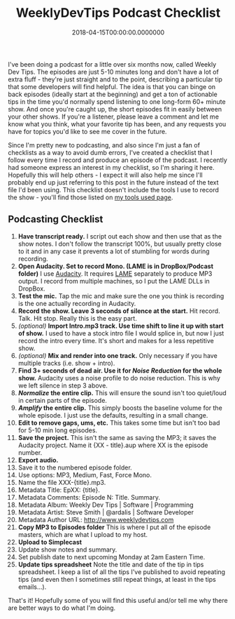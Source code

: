 ﻿---
title: WeeklyDevTips Podcast Checklist
date: "2018-04-15T00:00:00.0000000"
featuredImage: /img/WeeklyDevTips_600x591-600x360.png
---

I've been doing a podcast for a little over six months now, called Weekly Dev Tips. The episodes are just 5-10 minutes long and don't have a lot of extra fluff - they're just straight and to the point, describing a particular tip that some developers will find helpful. The idea is that you can binge on back episodes (ideally start at the beginning) and get a ton of actionable tips in the time you'd normally spend listening to one long-form 60+ minute show. And once you're caught up, the short episodes fit in easily between your other shows. If you're a listener, please leave a comment and let me know what you think, what your favorite tip has been, and any requests you have for topics you'd like to see me cover in the future.

Since I'm pretty new to podcasting, and also since I'm just a fan of checklists as a way to avoid dumb errors, I've created a checklist that I follow every time I record and produce an episode of the podcast. I recently had someone express an interest in my checklist, so I'm sharing it here. Hopefully this will help others - I expect it will also help me since I'll probably end up just referring to this post in the future instead of the text file I'd been using. This checklist doesn't include the tools I use to record the show - you'll find those listed on [my tools used page](https://ardalis.com/tools-used).

## Podcasting Checklist

1. **Have transcript ready.** I script out each show and then use that as the show notes. I don't follow the transcript 100%, but usually pretty close to it and in any case it prevents a lot of stumbling for words during recording.
2. **Open Audacity. Set to record Mono. (LAME is in DropBox/Podcast folder)** I use [Audacity](https://www.audacityteam.org/download/). It requires [LAME](https://manual.audacityteam.org/man/faq_installing_the_lame_mp3_encoder.html) separately to produce MP3 output. I record from multiple machines, so I put the LAME DLLs in DropBox.
3. **Test the mic.** Tap the mic and make sure the one you think is recording is the one actually recording in Audacity.
4. **Record the show. Leave 3 seconds of silence at the start.** Hit record. Talk. Hit stop. Really this is the easy part.
5. _(optional)_ **Import Intro.mp3 track. Use time shift to line it up with start of show.** I used to have a stock intro file I would splice in, but now I just record the intro every time. It's short and makes for a less repetitive show.
6. _(optional)_ **Mix and render into one track.** Only necessary if you have multiple tracks (i.e. show + intro).
7. **Find 3+ seconds of dead air. Use it for _Noise Reduction_ for the whole show.** Audacity uses a noise profile to do noise reduction. This is why we left silence in step 3 above.
8. **_Normalize_ the entire clip.** This will ensure the sound isn't too quiet/loud in certain parts of the episode.
9. **_Amplify_ the entire clip.** This simply boosts the baseline volume for the whole episode. I just use the defaults, resulting in a small change.
10. **Edit to remove gaps, ums, etc.** This takes some time but isn't too bad for 5-10 min long episodes.
11. **Save the project.** This isn't the same as saving the MP3; it saves the Audacity project. Name it {XX - title}.aup where XX is the episode number.
12. **Export audio.**
 1. Save it to the numbered episode folder.
 2. Use options: MP3, Medium, Fast, Force Mono.
 3. Name the file XXX-{title}.mp3.
 4. Metadata Title: EpXX: {title}.
 5. Metadata Comments: Episode N: Title. Summary.
 6. Metadata Album: Weekly Dev Tips | Software | Programming
 7. Metadata Artist: Steve Smith | @ardalis | Software Developer
 8. Metadata Author URL: http://www.weeklydevtips.com
13. **Copy MP3 to Episodes folder** This is where I put all of the episode masters, which are what I upload to my host.
14. **Upload to Simplecast**
 1. Update show notes and summary.
 2. Set publish date to next upcoming Monday at 2am Eastern Time.
15. **Update tips spreadsheet** Note the title and date of the tip in tips spreadsheet. I keep a list of all the tips I've published to avoid repeating tips (and even then I sometimes still repeat things, at least in the tips emails...).

That's it! Hopefully some of you will find this useful and/or tell me why there are better ways to do what I'm doing.

